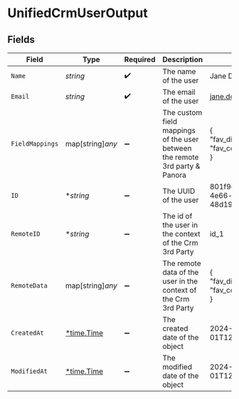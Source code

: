 # UnifiedCrmUserOutput


## Fields

| Field                                                                       | Type                                                                        | Required                                                                    | Description                                                                 | Example                                                                     |
| --------------------------------------------------------------------------- | --------------------------------------------------------------------------- | --------------------------------------------------------------------------- | --------------------------------------------------------------------------- | --------------------------------------------------------------------------- |
| `Name`                                                                      | *string*                                                                    | :heavy_check_mark:                                                          | The name of the user                                                        | Jane Doe                                                                    |
| `Email`                                                                     | *string*                                                                    | :heavy_check_mark:                                                          | The email of the user                                                       | jane.doe@example.com                                                        |
| `FieldMappings`                                                             | map[string]*any*                                                            | :heavy_minus_sign:                                                          | The custom field mappings of the user between the remote 3rd party & Panora | {<br/>"fav_dish": "broccoli",<br/>"fav_color": "red"<br/>}                  |
| `ID`                                                                        | **string*                                                                   | :heavy_minus_sign:                                                          | The UUID of the user                                                        | 801f9ede-c698-4e66-a7fc-48d19eebaa4f                                        |
| `RemoteID`                                                                  | **string*                                                                   | :heavy_minus_sign:                                                          | The id of the user in the context of the Crm 3rd Party                      | id_1                                                                        |
| `RemoteData`                                                                | map[string]*any*                                                            | :heavy_minus_sign:                                                          | The remote data of the user in the context of the Crm 3rd Party             | {<br/>"fav_dish": "broccoli",<br/>"fav_color": "red"<br/>}                  |
| `CreatedAt`                                                                 | [*time.Time](https://pkg.go.dev/time#Time)                                  | :heavy_minus_sign:                                                          | The created date of the object                                              | 2024-10-01T12:00:00Z                                                        |
| `ModifiedAt`                                                                | [*time.Time](https://pkg.go.dev/time#Time)                                  | :heavy_minus_sign:                                                          | The modified date of the object                                             | 2024-10-01T12:00:00Z                                                        |